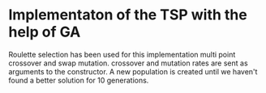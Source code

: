 
# Implementaton of the TSP with the help of  GA
Roulette selection has been used for this implementation
multi point crossover and swap mutation.
crossover and mutation rates are sent as arguments to the constructor.
A new population is created until we haven't found a better solution for 10 generations. 

